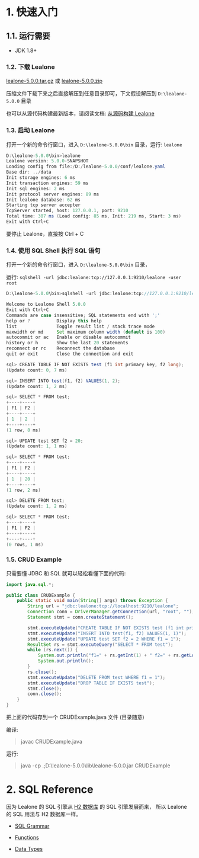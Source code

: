 # 1. 快速入门


## 1.1. 运行需要

* JDK 1.8+


### 1.2. 下载 Lealone

[lealone-5.0.0.tar.gz](https://github.com/lealone/Lealone-Docs/releases/download/lealone-docs-1.0.0/lealone-5.0.0.tar.gz)
或
[lealone-5.0.0.zip](https://github.com/lealone/Lealone-Docs/releases/download/lealone-docs-1.0.0/lealone-5.0.0.zip)

压缩文件下载下来之后直接解压到任意目录即可，下文假设解压到 `D:\lealone-5.0.0` 目录

也可以从源代码构建最新版本，请阅读文档: [从源码构建 Lealone](https://github.com/lealone/Lealone-Docs/blob/master/%E5%BA%94%E7%94%A8%E6%96%87%E6%A1%A3/%E4%BB%8E%E6%BA%90%E7%A0%81%E6%9E%84%E5%BB%BALealone.md)


### 1.3. 启动 Lealone

打开一个新的命令行窗口，进入 `D:\lealone-5.0.0\bin` 目录，运行: `lealone`

```java
D:\lealone-5.0.0\bin>lealone
Lealone version: 5.0.0-SNAPSHOT
Loading config from file:/D:/lealone-5.0.0/conf/lealone.yaml
Base dir: ../data
Init storage engines: 6 ms
Init transaction engines: 59 ms
Init sql engines: 2 ms
Init protocol server engines: 89 ms
Init lealone database: 62 ms
Starting tcp server accepter
TcpServer started, host: 127.0.0.1, port: 9210
Total time: 307 ms (Load config: 85 ms, Init: 219 ms, Start: 3 ms)
Exit with Ctrl+C
```

要停止 Lealone，直接按 Ctrl + C


### 1.4. 使用 SQL Shell 执行 SQL 语句

打开一个新的命令行窗口，进入 `D:\lealone-5.0.0\bin` 目录，

运行: `sqlshell -url jdbc:lealone:tcp://127.0.0.1:9210/lealone -user root`

```java
D:\lealone-5.0.0\bin>sqlshell -url jdbc:lealone:tcp://127.0.0.1:9210/lealone -user root

Welcome to Lealone Shell 5.0.0
Exit with Ctrl+C
Commands are case insensitive; SQL statements end with ';'
help or ?          Display this help
list               Toggle result list / stack trace mode
maxwidth or md     Set maximum column width (default is 100)
autocommit or ac   Enable or disable autocommit
history or h       Show the last 20 statements
reconnect or rc    Reconnect the database
quit or exit       Close the connection and exit

sql> CREATE TABLE IF NOT EXISTS test (f1 int primary key, f2 long);
(Update count: 0, 7 ms)

sql> INSERT INTO test(f1, f2) VALUES(1, 2);
(Update count: 1, 2 ms)

sql> SELECT * FROM test;
+----+----+
| F1 | F2 |
+----+----+
| 1  | 2  |
+----+----+
(1 row, 8 ms)

sql> UPDATE test SET f2 = 20;
(Update count: 1, 1 ms)

sql> SELECT * FROM test;
+----+----+
| F1 | F2 |
+----+----+
| 1  | 20 |
+----+----+
(1 row, 2 ms)

sql> DELETE FROM test;
(Update count: 1, 2 ms)

sql> SELECT * FROM test;
+----+----+
| F1 | F2 |
+----+----+
+----+----+
(0 rows, 1 ms)
```


### 1.5. CRUD Example

只需要懂 JDBC 和 SQL 就可以轻松看懂下面的代码:

```java
import java.sql.*;

public class CRUDExample {
    public static void main(String[] args) throws Exception {
        String url = "jdbc:lealone:tcp://localhost:9210/lealone";
        Connection conn = DriverManager.getConnection(url, "root", "");
        Statement stmt = conn.createStatement();

        stmt.executeUpdate("CREATE TABLE IF NOT EXISTS test (f1 int primary key, f2 long)");
        stmt.executeUpdate("INSERT INTO test(f1, f2) VALUES(1, 1)");
        stmt.executeUpdate("UPDATE test SET f2 = 2 WHERE f1 = 1");
        ResultSet rs = stmt.executeQuery("SELECT * FROM test");
        while (rs.next()) {
            System.out.println("f1=" + rs.getInt(1) + " f2=" + rs.getLong(2));
            System.out.println();
        }
        rs.close();
        stmt.executeUpdate("DELETE FROM test WHERE f1 = 1");
        stmt.executeUpdate("DROP TABLE IF EXISTS test");
        stmt.close();
        conn.close();
    }
}
```
把上面的代码存到一个 CRUDExample.java 文件 (目录随意) <br>

编译: 
> javac CRUDExample.java

运行: 
> java -cp .;D:\lealone-5.0.0\lib\lealone-5.0.0.jar CRUDExample


 

# 2. SQL Reference

因为 Lealone 的 SQL 引擎从 [H2 数据库](http://www.h2database.com/html/main.html) 的 SQL 引擎发展而来， 
所以 Lealone 的 SQL 用法与 H2 数据库一样。

* [SQL Grammar](http://www.h2database.com/html/grammar.html)

* [Functions](http://www.h2database.com/html/functions.html)

* [Data Types](http://www.h2database.com/html/datatypes.html)
